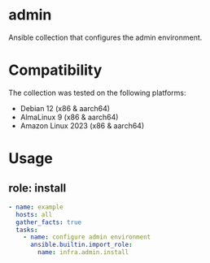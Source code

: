 # admin

Ansible collection that configures the admin environment.


# Compatibility
The collection was tested on the following platforms:
- Debian 12 (x86 & aarch64)
- AlmaLinux 9 (x86 & aarch64)
- Amazon Linux 2023 (x86 & aarch64)


# Usage

## role: install
```yaml
- name: example
  hosts: all
  gather_facts: true
  tasks:
    - name: configure admin environment
      ansible.builtin.import_role:
        name: infra.admin.install
```
